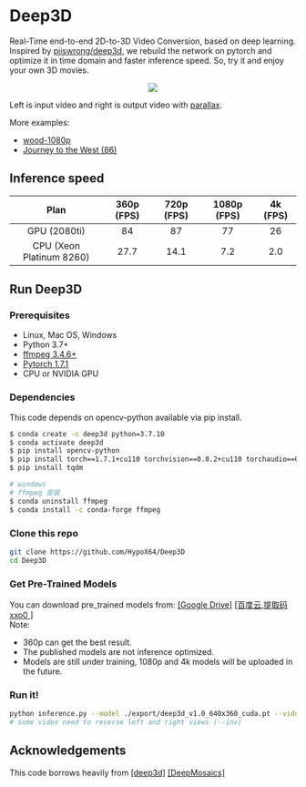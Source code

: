 # Deep3D
Real-Time end-to-end 2D-to-3D Video Conversion, based on deep learning.<br> Inspired by [piiswrong/deep3d](https://github.com/piiswrong/deep3d), we rebuild the network on pytorch and optimize it in time domain and faster inference speed. So, try it and enjoy your own 3D movies.

<div align="center">
  <img src="./medias/wood_result_360p.gif"><br>
</div>

Left is input video and right is output video with [parallax](https://en.wikipedia.org/wiki/Parallax).<br>

More examples:
- [wood-1080p](https://www.bilibili.com/video/bv1bt4y1x7N3)
- [Journey to the West (86)](https://www.bilibili.com/video/bv1xT4y1B7QK)

## Inference speed

|           Plan           | 360p (FPS) | 720p (FPS) | 1080p (FPS) | 4k (FPS) |
| :----------------------: | :--------: | :--------: | :---------: | :------: |
|       GPU (2080ti)       |     84     |     87     |     77      |    26    |
| CPU (Xeon Platinum 8260) |    27.7    |    14.1    |     7.2     |   2.0    |

## Run Deep3D
### Prerequisites
- Linux, Mac OS, Windows
- Python 3.7+
- [ffmpeg 3.4.6+](http://ffmpeg.org/)
- [Pytorch 1.7.1](https://pytorch.org/)
- CPU or NVIDIA GPU<br>

### Dependencies
This code depends on opencv-python available via pip install.
```bash
$ conda create -n deep3d python=3.7.10
$ conda activate deep3d
$ pip install opencv-python
$ pip install torch==1.7.1+cu110 torchvision==0.8.2+cu110 torchaudio==0.7.2 -f https://download.pytorch.org/whl/torch_stable.html
$ pip install tqdm
```
```bash
# windows
# ffmpeg 安装
$ conda uninstall ffmpeg
$ conda install -c conda-forge ffmpeg
```
### Clone this repo
```bash
git clone https://github.com/HypoX64/Deep3D
cd Deep3D
```

### Get Pre-Trained Models
You can download pre_trained models from:
[[Google Drive]](https://drive.google.com/drive/folders/1o-JRU9A38rHwoozHZNJDxKKAydgK_z04?usp=sharing) [[百度云,提取码xxo0 ]](https://pan.baidu.com/s/1Qml48TBI7_AC_d5oiZEAyQ) <br>
Note:
- 360p can get the best result.
- The published models are not inference optimized.
- Models are still under training, 1080p and 4k models will be uploaded in the future.


### Run it!
```bash
python inference.py --model ./export/deep3d_v1.0_640x360_cuda.pt --video ./medias/wood.mp4 --out ./result/wood.mp4 --inv
# some video need to reverse left and right views (--inv)
```


## Acknowledgements
This code borrows heavily from [[deep3d]](https://github.com/piiswrong/deep3d) [[DeepMosaics]](https://github.com/HypoX64/DeepMosaics)
